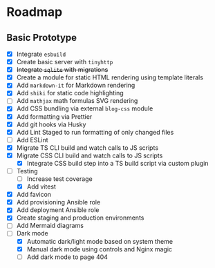 # Roadmap

## Basic Prototype

- [x] Integrate `esbuild`
- [x] Create basic server with `tinyhttp`
- [x] ~~Integrate `sqlite` with migrations~~
- [x] Create a module for static HTML rendering using template literals
- [x] Add `markdown-it` for Markdown rendering
- [x] Add `shiki` for static code highlighting
- [ ] Add `mathjax` math formulas SVG rendering
- [x] Add CSS bundling via external `blog-css` module
- [x] Add formatting via Prettier
- [x] Add git hooks via Husky
- [x] Add Lint Staged to run formatting of only changed files
- [ ] Add ESLint
- [x] Migrate TS CLI build and watch calls to JS scripts
- [x] Migrate CSS CLI build and watch calls to JS scripts
  - [x] Integrate CSS build step into a TS build script via custom plugin
- [ ] Testing
  - [ ] Increase test coverage
  - [x] Add vitest
- [x] Add favicon
- [x] Add provisioning Ansible role
- [x] Add deployment Ansible role
- [x] Create staging and production environments
- [ ] Add Mermaid diagrams
- [ ] Dark mode
  - [x] Automatic dark/light mode based on system theme
  - [x] Manual dark mode using controls and Nginx magic
  - [ ] Add dark mode to page 404
